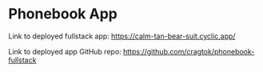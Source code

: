 # Phonebook App 

Link to deployed fullstack app:
https://calm-tan-bear-suit.cyclic.app/

Link to deployed app GitHub repo:
https://github.com/cragtok/phonebook-fullstack